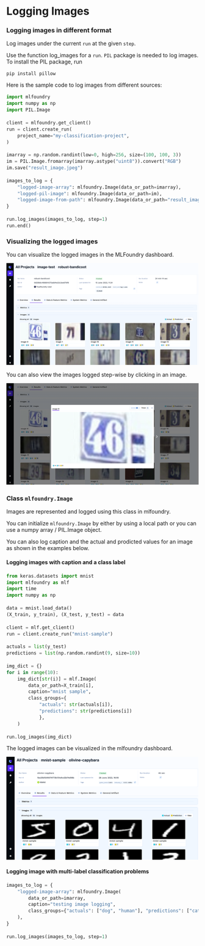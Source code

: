 # Logging Images

### Logging images in different format

Log images under the current `run` at the given `step`.

Use the function log_images for a `run`. 
`PIL` package is needed to log images. To install the PIL package, run 
```
pip install pillow
```

Here is the sample code to log images from different sources:

```python
import mlfoundry
import numpy as np
import PIL.Image

client = mlfoundry.get_client()
run = client.create_run(
    project_name="my-classification-project",
)

imarray = np.random.randint(low=0, high=256, size=(100, 100, 3))
im = PIL.Image.fromarray(imarray.astype("uint8")).convert("RGB")
im.save("result_image.jpeg")

images_to_log = {
    "logged-image-array": mlfoundry.Image(data_or_path=imarray),
    "logged-pil-image": mlfoundry.Image(data_or_path=im),
    "logged-image-from-path": mlfoundry.Image(data_or_path="result_image.jpeg"),
}

run.log_images(images_to_log, step=1)
run.end()

```

### Visualizing the logged images

You can visualize the logged images in the MLFoundry dashboard.

![Logged Images](../../assets/log-image.png)

You can also view the images logged step-wise by clicking in an image.

![Viusalizing imgage at different steps](../../assets/log-image-step.png)


### Class `mlfoundry.Image`

Images are represented and logged using this class in mlfoundry.

You can initialize `mlfoundry.Image` by either by using a local path or you can use a numpy array / PIL.Image object.

You can also log caption and the actual and prodicted values for an image as shown in the examples below.

#### Logging images with caption and a class label 

```python
from keras.datasets import mnist
import mlfoundry as mlf
import time
import numpy as np

data = mnist.load_data()
(X_train, y_train), (X_test, y_test) = data

client = mlf.get_client()
run = client.create_run("mnist-sample")

actuals = list(y_test)
predictions = list(np.random.randint(9, size=10))

img_dict = {}
for i in range(10):
    img_dict[str(i)] = mlf.Image(
        data_or_path=X_train[i],
        caption="mnist sample",
        class_groups={
            "actuals": str(actuals[i]), 
            "predictions": str(predictions[i])
            },
    )

run.log_images(img_dict)
```
The logged images can be visualized in the mlfoundry dashboard.

![MNIST sample images](../../assets/log-image-mnist.png)

#### Logging image with multi-label classification problems
```python
images_to_log = {
    "logged-image-array": mlfoundry.Image(
        data_or_path=imarray,
        caption="testing image logging",
        class_groups={"actuals": ["dog", "human"], "predictions": ["cat", "human"]},
    ),
}

run.log_images(images_to_log, step=1)
```